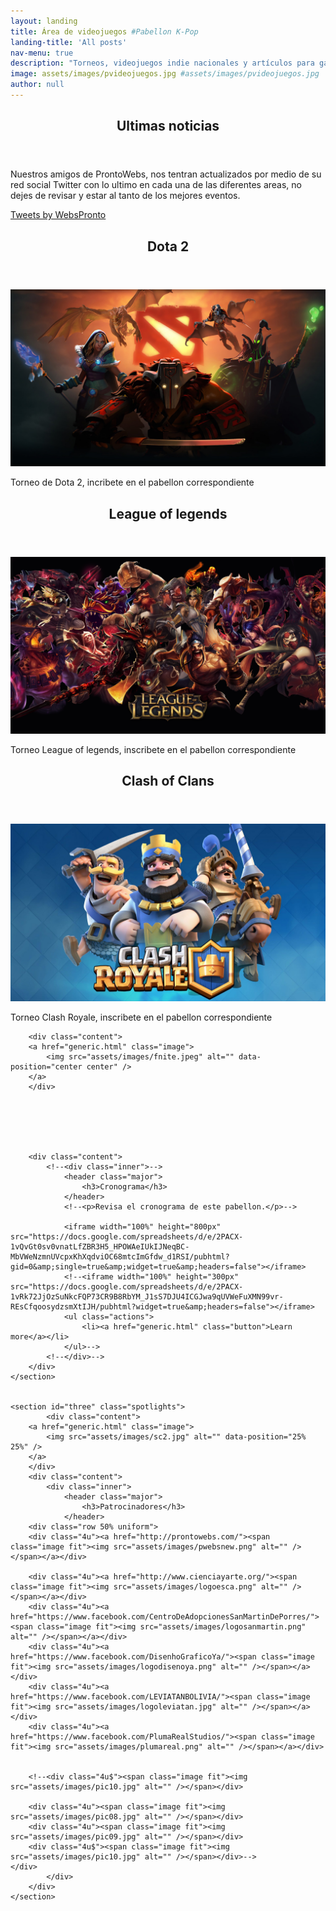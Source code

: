 ```yaml
---
layout: landing
title: Área de videojuegos #Pabellon K-Pop
landing-title: 'All posts'
nav-menu: true
description: "Torneos, videojuegos indie nacionales y artículos para gamers."
image: assets/images/pvideojuegos.jpg #assets/images/pvideojuegos.jpg
author: null
---
```


<!-- Main -->
<div id="main">

<!-- One -->
<section id="one">
	<div class="inner">
		<header class="major">
			<h2>Ultimas noticias</h2>
		</header>
		<p>Nuestros amigos de ProntoWebs, nos tentran actualizados por medio de su red social Twitter con lo ultimo en cada una de las diferentes areas, no dejes de revisar y estar al tanto de los mejores eventos.</p>
<a class="twitter-timeline" href="https://twitter.com/WebsPronto?ref_src=twsrc%5Etfw">Tweets by WebsPronto</a> <script async src="https://platform.twitter.com/widgets.js" charset="utf-8"></script> 	
	</div>
</section>


<!-- Dota 2 -->
<section id="one">
	<div class="inner">
		<header class="major">
			<h2>Dota 2</h2>
		</header>
				<a href="generic.html" class="image">
			<img src="assets/images/dota2.jpg" alt="" data-position="center center" />
		</a>
		<p>Torneo de Dota 2, incribete en el pabellon correspondiente</p>
 				<!-- <ul class="actions">
					<li><a href="generic.html" class="button">Inscribirte</a></li>
				</ul>-->
	</div>
</section>

<!-- League of legends-->
<section id="one">
	<div class="inner">
		<header class="major">
			<h2>League of legends</h2>
		</header>
				<a href="generic.html" class="image">
			<img src="assets/images/league.png" alt="" data-position="center center" />
		</a>
		<p>Torneo League of legends, inscribete en el pabellon correspondiente</p>
 				<!-- <ul class="actions">
					<li><a href="generic.html" class="button">Inscribirte</a></li>
				</ul>-->
	</div>
</section>

<!-- Clash of Clans-->
<section id="one">
	<div class="inner">
		<header class="major">
			<h2>Clash of Clans</h2>
		</header>
				<a href="generic.html" class="image">
			<img src="assets/images/clashroyale.jpg" alt="" data-position="center center" />
		</a>
		<p>Torneo Clash Royale, inscribete en el pabellon correspondiente</p>
 				<!-- <ul class="actions">
					<li><a href="generic.html" class="button">Inscribirte</a></li>
				</ul>-->
	</div>
</section>



<!-- Two -->
<section id="two" class="spotlights">
	<section>
	
	
	
	
		<div class="content">
		<a href="generic.html" class="image">
			<img src="assets/images/fnite.jpeg" alt="" data-position="center center" />
		</a>
		</div>	
	
	
	
	
	

		<div class="content">
			<!--<div class="inner">-->
				<header class="major">
					<h3>Cronograma</h3>
				</header>
				<!--<p>Revisa el cronograma de este pabellon.</p>-->
				
				<iframe width="100%" height="800px" src="https://docs.google.com/spreadsheets/d/e/2PACX-1vQvGt0sv0vnatLfZBR3H5_HPOWAeIUkIJNeqBC-MbVWeNzmnUVcpxKhXqdviOC68mtcImGfdw_d1RSI/pubhtml?gid=0&amp;single=true&amp;widget=true&amp;headers=false"></iframe>
				<!--<iframe width="100%" height="300px" src="https://docs.google.com/spreadsheets/d/e/2PACX-1vRk72JjOzSuNkcFQP73CR9B8RbYM_J1sS7DJU4ICGJwa9qUVWeFuXMN99vr-REsCfqoosydzsmXtIJH/pubhtml?widget=true&amp;headers=false"></iframe>
				<ul class="actions">
					<li><a href="generic.html" class="button">Learn more</a></li>
				</ul>-->
			<!--</div>-->
		</div>
	</section>
	
	
	<section id="three" class="spotlights">
			<div class="content">
		<a href="generic.html" class="image">
			<img src="assets/images/sc2.jpg" alt="" data-position="25% 25%" />
		</a>
		</div>
		<div class="content">
			<div class="inner">
				<header class="major">
					<h3>Patrocinadores</h3>
				</header>
		<div class="row 50% uniform">
		<div class="4u"><a href="http://prontowebs.com/"><span class="image fit"><img src="assets/images/pwebsnew.png" alt="" /></span></a></div>		

		<div class="4u"><a href="http://www.cienciayarte.org/"><span class="image fit"><img src="assets/images/logoesca.png" alt="" /></span></a></div>		
		<div class="4u"><a href="https://www.facebook.com/CentroDeAdopcionesSanMartinDePorres/"><span class="image fit"><img src="assets/images/logosanmartin.png" alt="" /></span></a></div>	
		<div class="4u"><a href="https://www.facebook.com/DisenhoGraficoYa/"><span class="image fit"><img src="assets/images/logodisenoya.png" alt="" /></span></a></div>	
		<div class="4u"><a href="https://www.facebook.com/LEVIATANBOLIVIA/"><span class="image fit"><img src="assets/images/logoleviatan.jpg" alt="" /></span></a></div>	
		<div class="4u"><a href="https://www.facebook.com/PlumaRealStudios/"><span class="image fit"><img src="assets/images/plumareal.png" alt="" /></span></a></div>			
		
			
		<!--<div class="4u$"><span class="image fit"><img src="assets/images/pic10.jpg" alt="" /></span></div>

		<div class="4u"><span class="image fit"><img src="assets/images/pic08.jpg" alt="" /></span></div>
		<div class="4u"><span class="image fit"><img src="assets/images/pic09.jpg" alt="" /></span></div>
		<div class="4u$"><span class="image fit"><img src="assets/images/pic10.jpg" alt="" /></span></div>-->
	</div>
			</div>
		</div>
	</section>
</section>

<!-- 
<section id="three">
	<div class="inner">
		<header class="major">
			<h2>Massa libero</h2>
		</header>
		<p>Nullam et orci eu lorem consequat tincidunt vivamus et sagittis libero. Mauris aliquet magna magna sed nunc rhoncus pharetra. Pellentesque condimentum sem. In efficitur ligula tate urna. Maecenas laoreet massa vel lacinia pellentesque lorem ipsum dolor. Nullam et orci eu lorem consequat tincidunt. Vivamus et sagittis libero. Mauris aliquet magna magna sed nunc rhoncus amet pharetra et feugiat tempus.</p>
		<ul class="actions">
			<li><a href="generic.html" class="button next">Get Started</a></li>
		</ul>
	</div>
</section>
Three -->
</div>

